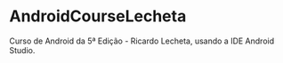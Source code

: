 # AndroidCourseLecheta

Curso de Android da 5ª Edição - Ricardo Lecheta, usando a IDE Android Studio.
